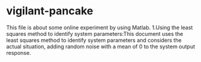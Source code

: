 # vigilant-pancake
This file is about some online experiment by using Matlab.
1.Using the least squares method to identify system parameters:This document uses the least squares method to identify system parameters and considers the actual situation, adding random noise with a mean of 0 to the system output response.
